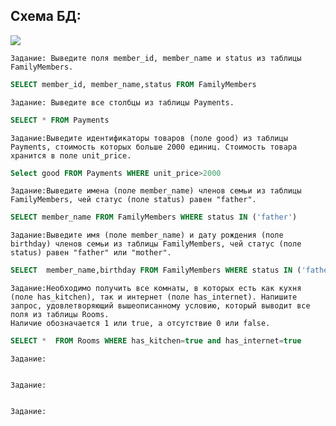    ## Схема БД:



![](https://i.imgur.com/JNwmolM.png)




```
Задание: Выведите поля member_id, member_name и status из таблицы FamilyMembers.
```

```SQL
SELECT member_id, member_name,status FROM FamilyMembers

```

```
Задание: Выведите все столбцы из таблицы Payments.

```

```SQL
SELECT * FROM Payments

```

```
Задание:Выведите идентификаторы товаров (поле good) из таблицы Payments, стоимость которых больше 2000 единиц. Стоимость товара хранится в поле unit_price.
```

```SQL
Select good FROM Payments WHERE unit_price>2000

```
```
Задание:Выведите имена (поле member_name) членов семьи из таблицы FamilyMembers, чей статус (поле status) равен "father".
```

```SQL
SELECT member_name FROM FamilyMembers WHERE status IN ('father')

```
```
Задание:Выведите имя (поле member_name) и дату рождения (поле birthday) членов семьи из таблицы FamilyMembers, чей статус (поле status) равен "father" или "mother".
```

```SQL
SELECT  member_name,birthday FROM FamilyMembers WHERE status IN ('father','mother') 

```
```
Задание:Необходимо получить все комнаты, в которых есть как кухня (поле has_kitchen), так и интернет (поле has_internet). Напишите запрос, удовлетворяющий вышеописанному условию, который выводит все поля из таблицы Rooms.
Наличие обозначается 1 или true, а отсутствие 0 или false.
```

```SQL
SELECT *  FROM Rooms WHERE has_kitchen=true and has_internet=true

```
```
Задание:
```

```SQL


```
```
Задание:
```

```SQL


```
```
Задание:
```

```SQL


```

